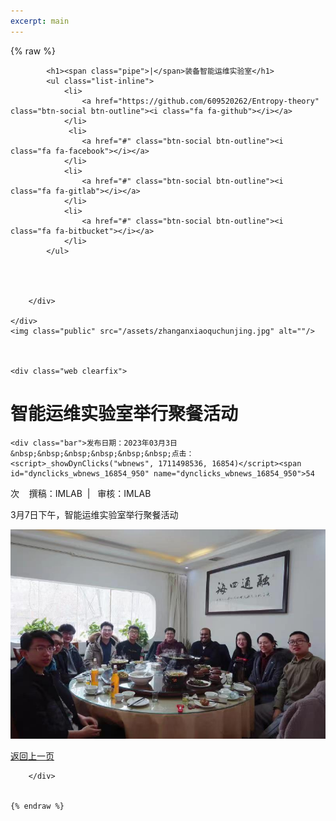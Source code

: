```yaml
---
excerpt: main
---
```


{% raw %}
<div class="header_down">
		<div class="wrap">
			
			<h1><span class="pipe">|</span>装备智能运维实验室</h1>
			<ul class="list-inline">
				<li>
					<a href="https://github.com/609520262/Entropy-theory" class="btn-social btn-outline"><i class="fa fa-github"></i></a>
				</li>
				 <li>
					<a href="#" class="btn-social btn-outline"><i class="fa fa-facebook"></i></a>
				</li>
				<li>
					<a href="#" class="btn-social btn-outline"><i class="fa fa-gitlab"></i></a>
				</li> 
				<li>
					<a href="#" class="btn-social btn-outline"><i class="fa fa-bitbucket"></i></a>
				</li>
			</ul>
			
			
			
			
		</div>
		
	</div>
	<img class="public" src="/assets/zhanganxiaoquchunjing.jpg" alt=""/>
	
	

	<div class="web clearfix">
            

<script language="javascript" src="../../_dwr/interface/NewsvoteDWR.js"></script><script language="javascript" src="../../_dwr/engine.js"></script><script language="javascript" src="/system/resource/js/news/newscontent.js"></script><link href="/system/resource/js/photoswipe/3.0.5.1/photoswipe.css" type="text/css" rel="stylesheet"><script language="javascript" src="/system/resource/js/photoswipe/3.0.5.1/pw.js"></script><link rel="stylesheet" content-type="text/css" href="/system/resource/style/component/news/content/format4.css"><script language="javascript" src="/system/resource/js/ajax.js"></script><form name="_newscontent_fromname">
<div class="content">
    <h1>智能运维实验室举行聚餐活动</h1>
    
    <div class="bar">发布日期：2023年03月3日&nbsp;&nbsp;&nbsp;&nbsp;&nbsp;&nbsp;点击：<script>_showDynClicks("wbnews", 1711498536, 16854)</script><span id="dynclicks_wbnews_16854_950" name="dynclicks_wbnews_16854_950">54
</span>次<span class="fr">&nbsp;&nbsp;&nbsp;&nbsp;撰稿：IMLAB&nbsp;&nbsp;|&nbsp;&nbsp;&nbsp;审核：IMLAB</span></div>
    <div id="vsb_content_4" class="nr"><div class="v_news_content">
<p class="vsbcontent_start">3月7日下午，智能运维实验室举行聚餐活动</p><p class="vsbcontent_img"><img src="/assets/News/微信图片_20230416164326.jpg" width="600"  class="img_vsb_content"></p>

</div></div>
    </div>
</form>
<div class="rst-footer-buttons" role="navigation" aria-label="页脚">
                        <a href="/News" class="btn btn-neutral float-right" title="动态" accesskey="n" rel="next">返回上一页 <span class="fa fa-arrow-circle-right" aria-hidden="true"></span></a>
                    </div>

        </div>
	
	
	{% endraw %}